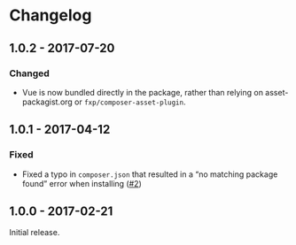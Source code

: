 # Changelog

## 1.0.2 - 2017-07-20

### Changed
- Vue is now bundled directly in the package, rather than relying on asset-packagist.org or `fxp/composer-asset-plugin`.

## 1.0.1 - 2017-04-12

### Fixed
- Fixed a typo in `composer.json` that resulted in a “no matching package found” error when installing ([#2](https://github.com/craftcms/vue-asset/issues/2))

## 1.0.0 - 2017-02-21

Initial release.
